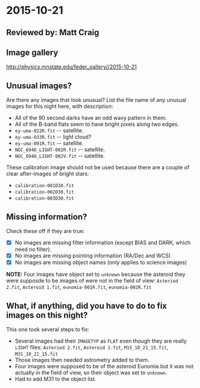 # 2015-10-21

## Reviewed by:   Matt Craig

## Image gallery

http://physics.mnstate.edu/feder_gallery//2015-10-21

## Unusual images?

Are there any images that look unusual? List the file name of any unusual images for this night here, with description:

+ All of the 90 second darks have an odd wavy pattern in them.
+ All of the B-band flats seem to have bright pixels along two edges.
+ `ey-uma-022R.fit` -- satellite.
+ `ey-uma-033R.fit` -- light cloud?
+ `ey-uma-091R.fit` -- satellite.
+ `NGC_6946_LIGHT-002R.fit` -- satellite.
+ `NGC_6946_LIGHT-002V.fit` -- satellite.

These calibration image should not be used because there are a couple of clear after-images of bright stars: 

+ `calibration-001D30.fit`
+ `calibration-002D30.fit`
+ `calibration-003D30.fit`

## Missing information?

Check these off if they are true:

- [x] No images are missing filter information (except BIAS and DARK, which need no filter).
- [x] No images are missing pointing information (RA/Dec and WCS)
- [x] No images are missing object names (only applies to science images)

**NOTE:** Four images have object set to `unknown` because the asteroid they were supposde to be images of were not in the field of view: `Asteriod 2.fit`, `Asteroid 1.fit`, `eunomia-001R.fit`, `eunomia-002R.fit`

## What, if anything, did you have to do to fix images on this night?

This one took several steps to fix:

+ Several images had their `IMAGETYP` as `FLAT` even though they are really `LIGHT` files: `Asteriod 2.fit`, `Asteroid 1.fit`, `M15_10_21_15.fit`, `M31_10_21_15.fit`
+ Those images then needed astrometry added to them.
+ Four images were supposed to be of the asteroid Eunomia but it was not actually in the field of view, so their object was set to `unknown`.
+ Had to add M31 to the object list.


